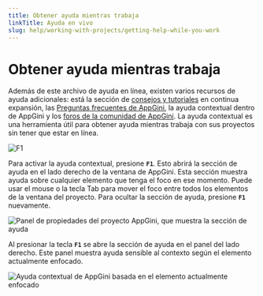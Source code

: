 ```yaml
---
title: Obtener ayuda mientras trabaja
linkTitle: Ayuda en vivo
slug: help/working-with-projects/getting-help-while-you-work
---
```


# Obtener ayuda mientras trabaja

Además de este archivo de ayuda en línea, existen varios recursos de ayuda adicionales: está la sección de [consejos y tutoriales](/appgini/tips-and-tutorials) en continua expansión, las [Preguntas frecuentes de AppGini](/appgini/faqs), la ayuda contextual dentro de AppGini y los [foros de la comunidad de AppGini](http://forums.appgini.com/phpbb/). La ayuda contextual es una herramienta útil para obtener ayuda mientras trabaja con sus proyectos sin tener que estar en línea.

![F1](https://cdn.bigprof.com/appgini-desktop/help/f1.gif)

Para activar la ayuda contextual, presione **`F1`**. Esto abrirá la sección de ayuda en el lado derecho de la ventana de AppGini. Esta sección muestra ayuda sobre cualquier elemento que tenga el foco en ese momento. Puede usar el mouse o la tecla Tab para mover el foco entre todos los elementos de la ventana del proyecto. Para ocultar la sección de ayuda, presione **`F1`** nuevamente.

![Panel de propiedades del proyecto AppGini, que muestra la sección de ayuda](https://github.com/bigprof-software/appgini-docs/assets/168858457/1b8c5ff8-8f8a-4a5e-9647-6ba752df8948 "Panel de propiedades del proyecto AppGini, que muestra la sección de ayuda")

Al presionar la tecla **`F1`** se abre la sección de ayuda en el panel del lado derecho. Este panel muestra ayuda sensible al contexto según el elemento actualmente enfocado.

![Ayuda contextual de AppGini basada en el elemento actualmente enfocado](https://github.com/bigprof-software/appgini-docs/assets/168858457/062b478d-bd6b-424c-bdda-81052762fbb4 "Ayuda contextual de AppGini basada en el elemento actualmente enfocado")
